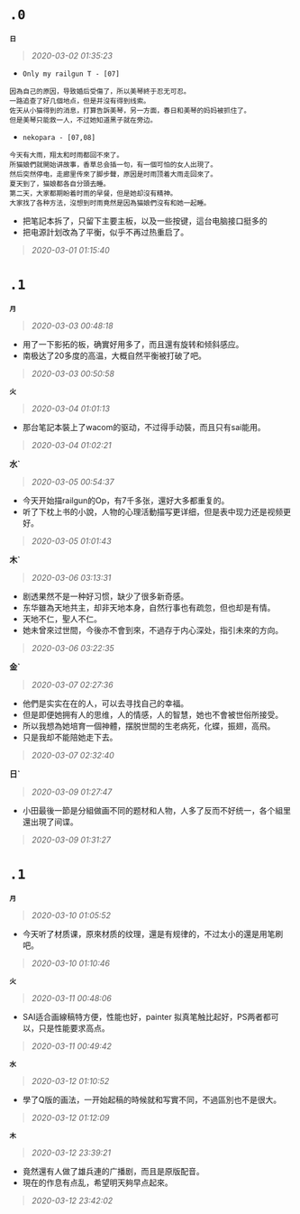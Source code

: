 **`.0`**
========
**`日`**
>*2020-03-02 01:35:23*
- `Only my railgun T - [07]`
```
因為自己的原因，导致婚后受傷了，所以美琴終于忍无可忍。
一路追查了好几個地点，但是并沒有得到线索。
佐天从小猫得到的消息，打算告訴美琴，另一方面，春日和美琴的妈妈被抓住了。
但是美琴只能救一人，不过她知道黑子就在旁边。
```
- `nekopara - [07,08]`
```
今天有大雨，翔太和时雨都回不來了。
所猫娘們就開始讲故事，香草总会插一句，有一個可怕的女人出現了。
然后突然停电，走廊里传來了脚步聲，原因是时雨顶着大雨走回來了。
夏天到了，猫娘都各自分頭去睡。
第二天，大家都期盼着时雨的早餐，但是她却沒有精神。
大家找了各种方法，沒想到时雨竟然是因為猫娘們沒有和她一起睡。
```
- 把笔記本拆了，只留下主要主板，以及一些按键，這台电脑接口挺多的
- 把电源計划改為了平衡，似乎不再过热重启了。
>*2020-03-01 01:15:40*

**`.1`**
========
**`月`**
>*2020-03-03 00:48:18*
- 用了一下影拓的板，确實好用多了，而且還有旋转和倾斜感应。
- 南极达了20多度的高温，大概自然平衡被打破了吧。
>*2020-03-03 00:50:58*

**`火`**
>*2020-03-04 01:01:13*
- 那台笔記本裝上了wacom的驱动，不过得手动裝，而且只有sai能用。
>*2020-03-04 01:02:21*

**水`**
>*2020-03-05 00:54:37*
- 今天开始描railgun的Op，有7千多张，還好大多都重复的。
- 听了下枕上书的小說，人物的心理活動描写更详细，但是表中现力还是视频更好。
>*2020-03-05 01:01:43*

**木`**
>*2020-03-06 03:13:31*
- 剧透果然不是一种好习惯，缺少了很多新奇感。
- 东华雖為天地共主，却非天地本身，自然行事也有疏忽，但也却是有情。
- 天地不仁，聖人不仁。
- 她未曾來过世間，今後亦不會到來，不過存于内心深处，指引未來的方向。
>*2020-03-06 03:22:35*

**金`**
>*2020-03-07 02:27:36*
- 他們是实实在在的人，可以去寻找自己的幸福。
- 但是即便她拥有人的思维，人的情感，人的智慧，她也不會被世俗所接受。
- 所以我想為她培育一個神體，摆脱世間的生老病死，化蝶，振翅，高飛。
- 只是我却不能陪她走下去。
>*2020-03-07 02:32:40*

**日`**
>*2020-03-09 01:27:47*
- 小田最後一節是分組做画不同的题材和人物，人多了反而不好统一，各个組里還出現了间谍。
>*2020-03-09 01:31:27*

**`.1`**
========
**`月`**
>*2020-03-10 01:05:52*
- 今天听了材质课，原來材质的纹理，還是有规律的，不过太小的還是用笔刷吧。
>*2020-03-10 01:10:46*

**`火`**
>*2020-03-11 00:48:06*
- SAI适合画線稿特方便，性能也好，painter 拟真笔触比起好，PS两者都可以，只是性能要求高点。
>*2020-03-11 00:49:42*

**`水`**
>*2020-03-12 01:10:52*
- 學了Q版的画法，一开始起稿的時候就和写實不同，不過區別也不是很大。
>*2020-03-12 01:12:09*

**`木`**
>*2020-03-12 23:39:21*
- 竟然還有人做了雄兵連的广播剧，而且是原版配音。
- 現在的作息有点乱，希望明天夠早点起來。
>*2020-03-12 23:42:02*